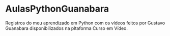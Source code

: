# AulasPythonGuanabara
Registros do meu aprendizado em Python com os vídeos feitos por Gustavo Guanabara disponibilizados na pltaforma Curso em Vídeo.
